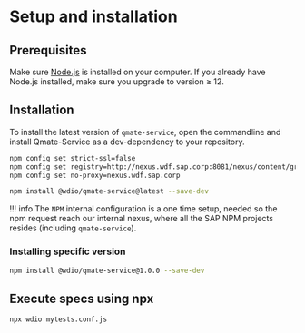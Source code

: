 # Setup and installation

## Prerequisites
Make sure [Node.js](https://nodejs.org/en/download/) is installed on your computer. If you already have Node.js installed, make sure you upgrade to version ≥ 12.

## Installation
To install the latest version of `qmate-service`, open the commandline and install Qmate-Service as a dev-dependency to your repository.
```bash
npm config set strict-ssl=false
npm config set registry=http://nexus.wdf.sap.corp:8081/nexus/content/groups/build.milestones.npm/
npm config set no-proxy=nexus.wdf.sap.corp

npm install @wdio/qmate-service@latest --save-dev
```  

!!! info
    The `NPM` internal configuration is a one time setup, needed so the npm request reach our internal nexus, where all the SAP NPM projects resides (including `qmate-service`).

### Installing specific version

```bash
npm install @wdio/qmate-service@1.0.0 --save-dev
```

## Execute specs using npx

```bash
npx wdio mytests.conf.js
```

